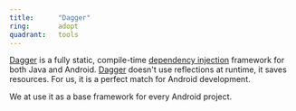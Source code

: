 ```yaml
---
title:      "Dagger"
ring:       adopt
quadrant:   tools
---
```


[Dagger](https://google.github.io/dagger/) is a fully static, compile-time [dependency injection](http://en.wikipedia.org/wiki/Dependency_injection) framework for both Java and Android. [Dagger](https://google.github.io/dagger/) doesn't use reflections at runtime, it saves resources.
For us, it is a perfect match for Android development.

We at use it as a base framework for every Android project.
